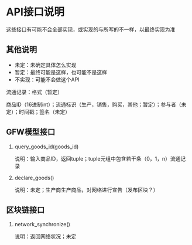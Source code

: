 # API接口说明

这些接口有可能不会全部实现，或实现的与所写的不一样，以最终实现为准

## 其他说明

* 未定：未确定具体怎么实现
* 暂定：最终可能是这样，也可能不是这样
* 不实现：可能不会做这个API

流通记录：格式（暂定）

商品ID（16进制int）；流通标识（生产，销售，购买，其他；暂定）；参与者（未定）；时间戳；签名（未定）

## GFW模型接口

1. query_goods_id(goods_id)

    说明：输入商品ID，返回tuple；tuple元组中包含若干条（0，1，n）流通记录

2. declare_goods()

    说明：未定；生产商生产商品，对网络进行宣告（发布区块？）

## 区块链接口

1. network_synchronize()

    说明：返回网络状况；未定
